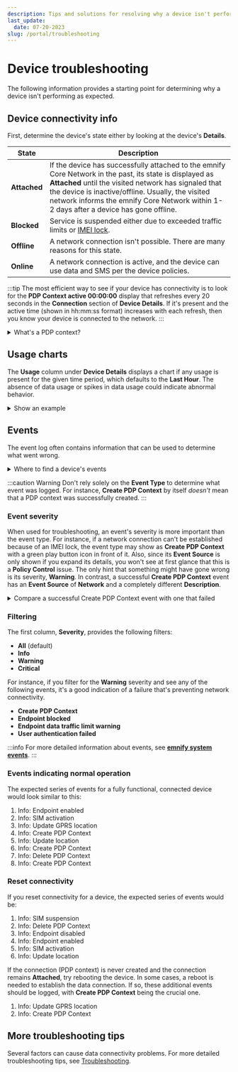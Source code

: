 ```yaml
---
description: Tips and solutions for resolving why a device isn't performing as expected
last_update: 
  date: 07-20-2023
slug: /portal/troubleshooting
---
```


# Device troubleshooting

The following information provides a starting point for determining why a device isn't performing as expected.

## Device connectivity info

First, determine the device's state either by looking at the device's **Details**.

| State        | Description |
| ------------ | ----------- |
| **Attached** | If the device has successfully attached to the emnify Core Network in the past, its state is displayed as **Attached** until the visited network has signaled that the device is inactive/offline. Usually, the visited network informs the emnify Core Network within 1-2 days after a device has gone offline. |
| **Blocked**  | Service is suspended either due to exceeded traffic limits or [IMEI lock](/glossary#imei-lock). |
| **Offline**  | A network connection isn't possible. There are many reasons for this state. |
| **Online**   | A network connection is active, and the device can use data and SMS per the device policies. |

:::tip
The most efficient way to see if your device has connectivity is to look for the **PDP Context active 00:00:00** display that refreshes every 20 seconds in the **Connection** section of **Device Details**.
If it's present and the active time (shown in hh:mm:ss format) increases with each refresh, then you know your device is connected to the network.
:::

<details className="custom-details-troubleshooting">
  <summary>What's a PDP context?</summary>
  A Packet Data Protocol (PDP) context is a data structure that enables a device to transmit and receive data using Internet Protocol (IP).  
  This data structure includes a device's IP address, IMSI, and additional parameters to properly route data to and from the network.  

 If a device's most recent PDP context event is **Create PDP Context**, the device should be **online** with an active network connection.  

  The device is offline if a device's most recent PDP context event is **Delete PDP Context**.
</details>

## Usage charts

The **Usage** column under **Device Details** displays a chart if any usage is present for the given time period, which defaults to the **Last Hour**.
The absence of data usage or spikes in data usage could indicate abnormal behavior.

<details className="custom-details-example">
  <summary>Show an example</summary>

  In this case, no data was sent or received during the last hour.

  <img
    src={require('./assets/usage-data-last-hour.png').default}
    style={{width:335}}
    alt=""
  />

  After selecting the **Current Month** view, you can see that this device hasn't sent or received data for several days.

  <img
    src={require('./assets/usage-data-current-month.png').default}
    style={{width:335}}
    alt=""
  />

</details>

## Events

The event log often contains information that can be used to determine what went wrong.

<details className="custom-details-troubleshooting">
  <summary>Where to find a device's events</summary>
  <img
    src={require('./assets/portal-device-details-events.png').default}
    style={{ width: 655 }}
    alt=""
  />  

  **Note**: events are always shown in reverse chronological order, with the newest ones at the top.

</details>

:::caution Warning
Don't rely solely on the **Event Type** to determine what event was logged.
For instance, **Create PDP Context** by itself _doesn't_ mean that a PDP context was successfully created.
:::

### Event severity

When used for troubleshooting, an event's severity is more important than the event type.
For instance, if a network connection can't be established because of an IMEI lock, the event type may show as **Create PDP Context** with a green play button icon in front of it.
Also, since its **Event Source** is only shown if you expand its details, you won't see at first glance that this is a **Policy Control** issue.
The only hint that something might have gone wrong is its severity, **Warning**.
In contrast, a successful **Create PDP Context** event has an **Event Source** of **Network** and a completely different **Description**.

<details className="custom-details-example">
  <summary>Compare a successful Create PDP Context event with one that failed</summary>
  <img
    src={require('./assets/portal-events-create-pdp-context-success-and-failure.png').default}
    style={{ width: 550 }}
    alt=""
  />
</details>

### Filtering

The first column, **Severity**, provides the following filters:

- **All** (default)
- **Info**
- **Warning**
- **Critical**

For instance, if you filter for the **Warning** severity and see any of the following events, it's a good indication of a failure that's preventing network connectivity.

- **Create PDP Context**
- **Endpoint blocked**
- **Endpoint data traffic limit warning**
- **User authentication failed**

:::info
For more detailed information about events, see [**emnify system events**](/system-events).
:::

### Events indicating normal operation

The expected series of events for a fully functional, connected device would look similar to this:

1. Info: Endpoint enabled
1. Info: SIM activation
1. Info: Update GPRS location
1. Info: Create PDP Context
1. Info: Update location
1. Info: Create PDP Context
1. Info: Delete PDP Context
1. Info: Create PDP Context

### Reset connectivity

If you reset connectivity for a device, the expected series of events would be:

1. Info: SIM suspension
1. Info: Delete PDP Context
1. Info: Endpoint disabled
1. Info: Endpoint enabled
1. Info: SIM activation
1. Info: Update location

If the connection (PDP context) is never created and the connection remains **Attached**, try rebooting the device.
In some cases, a reboot is needed to establish the data connection.
If so, these additional events should be logged, with **Create PDP Context** being the crucial one.

1. Info: Update GPRS location
1. Info: Create PDP Context

## More troubleshooting tips

Several factors can cause data connectivity problems.
For more detailed troubleshooting tips, see [Troubleshooting](/quickstart/troubleshooting).
